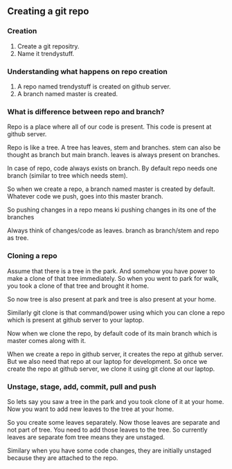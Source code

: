 ## Creating a git repo

### Creation
1. Create a git repositry.
2. Name it trendystuff.

### Understanding what happens on repo creation
1. A repo named trendystuff is created on github server.
2. A branch named master is created.

### What is difference between repo and branch?
Repo is a place where all of our code is present. This code is present at github server.

Repo is like a tree. A tree has leaves, stem and branches.
stem can also be thought as branch but main branch.
leaves is always present on branches.

In case of repo, code always exists on branch. By default repo needs one branch (similar to tree which needs stem).

So when we create a repo, a branch named master is created by default. Whatever code we push, goes into this master branch.

So pushing changes in a repo means ki pushing changes in its one of the branches

Always think of changes/code as leaves. branch as branch/stem and repo as tree.

### Cloning a repo
Assume that there is a tree in the park. And somehow you have power to make a clone of that tree immediately. So when you went to park for walk, you took a clone of that tree and brought it home. 

So now tree is also present at park and tree is also present at your home.

Similarly git clone is that command/power using which you can clone a repo which is present at github server to your laptop.

Now when we clone the repo, by default code of its main branch which is master comes along with it.

When we create a repo in github server, it creates the repo at github server. But we also need that repo at our laptop for development. So once we create the repo at github server, we clone it using git clone at our laptop.

### Unstage, stage, add, commit, pull and push
So lets say you saw a tree in the park and you took clone of it at your home.
Now you want to add new leaves to the tree at your home.

So you create some leaves separately. Now those leaves are separate and not part of tree. You need to add those leaves to the tree. So currently leaves are separate fom tree means they are unstaged.

Similary when you have some code changes, they are initially unstaged because they are attached to the repo.
